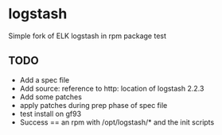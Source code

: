 # logstash
Simple fork of ELK logstash in rpm package
test

## TODO

- Add a spec file
- Add source: reference to http: location of logstash 2.2.3
- Add some patches
- apply patches during prep phase of spec file
- test install on gf93
- Success == an rpm with /opt/logstash/* and the init scripts
